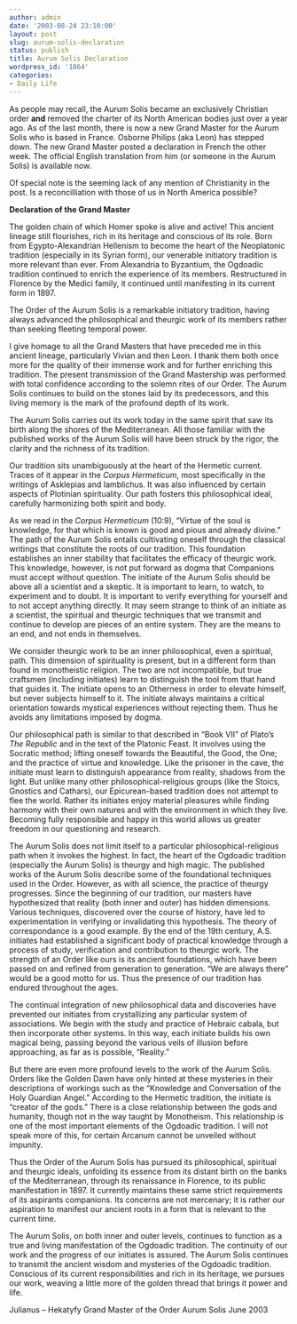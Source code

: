 ```yaml
---
author: admin
date: '2003-08-24 23:10:00'
layout: post
slug: aurum-solis-declaration
status: publish
title: Aurum Solis Declaration
wordpress_id: '1864'
categories:
- Daily Life
---
```

As people may recall, the Aurum Solis became an exclusively Christian order <b>and</b> removed the charter of its North American bodies just over a year ago. As of the last month, there is now a new Grand Master for the Aurum Solis who is based in France. Osborne Philips (aka Leon) has stepped down. The new Grand Master posted a declaration in French the other week. The official English translation from him (or someone in the Aurum Solis) is available now. 

Of special note is the seeming lack of any mention of Christianity in the post. Is a reconcilliation with those of us in North America possible?

<b>Declaration of the Grand Master</b>

The golden chain of which Homer spoke is alive and active!  This ancient lineage still flourishes, rich in its heritage and conscious of its role.  Born from Egypto-Alexandrian Hellenism to become the heart of the Neoplatonic tradition (especially in its Syrian form), our venerable initiatory tradition is more relevant than ever.  From Alexandria to Byzantium, the Ogdoadic tradition continued to enrich the experience of its members.  Restructured in Florence by the Medici family, it continued until manifesting in its current form in 1897.

The Order of the Aurum Solis is a remarkable initiatory tradition, having always advanced the philosophical and theurgic work of its members rather than seeking fleeting temporal power. 

I give homage to all the Grand Masters that have preceded me in this ancient lineage, particularly Vivian and then Leon. I thank them both once more for the quality of their immense work and for further enriching this tradition.  The present transmission of the Grand Mastership was performed with total confidence according to the solemn rites of our Order.  The Aurum Solis continues to build on the stones laid by its predecessors, and this living memory is the mark of the profound depth of its work.<lj-cut text="Read the rest.">

The Aurum Solis carries out its work today in the same spirit that saw its birth along the shores of the Mediterranean.  All those familiar with the published works of the Aurum Solis will have been struck by the rigor, the clarity and the richness of its tradition.

Our tradition sits unambiguously at the heart of the Hermetic current.  Traces of it appear in the <i>Corpus Hermeticum</i>, most specifically in the writings of Asklepias and Iamblichus.  It was also influenced by certain aspects of Plotinian spirituality.  Our path fosters this philosophical ideal, carefully harmonizing both spirit and body.

As we read in the <i>Corpus Hermeticum</i> (10:9), “Virtue of the soul is knowledge, for that which is known is good and pious and already divine.”  The path of the Aurum Solis entails cultivating oneself through the classical writings that constitute the roots of our tradition.  This foundation establishes an inner stability that facilitates the efficacy of theurgic work.  This knowledge, however, is not put forward as dogma that Companions must accept without question.  The initiate of the Aurum Solis should be above all a scientist and a skeptic.  It is important to learn, to watch, to experiment and to doubt. It is important to verify everything for yourself and to not accept anything directly. It may seem strange to think of an initiate as a scientist, the spiritual and theurgic techniques that we transmit and continue to develop are pieces of an entire system.  They are the means to an end, and not ends in themselves.

We consider theurgic work to be an inner philosophical, even a spiritual, path.  This dimension of spirituality is present, but in a different form than found in monotheistic religion. The two are not incompatible, but true craftsmen (including initiates) learn to distinguish the tool from that hand that guides it. The initiate opens to an Otherness in order to elevate himself, but never subjects himself to it.  The initiate always maintains a critical orientation towards mystical experiences without rejecting them.  Thus he avoids any limitations imposed by dogma.

Our philosophical path is similar to that described in “Book VII” of Plato’s <i>The Republic</i> and in the text of the Platonic Feast.  It involves using the Socratic method; lifting oneself towards the Beautiful, the Good, the One; and the practice of virtue and knowledge. Like the prisoner in the cave, the initiate must learn to distinguish appearance from reality, shadows from the light.  But unlike many other philosophical-religious groups (like the Stoics, Gnostics and Cathars), our Epicurean-based tradition does not attempt to flee the world.  Rather its initiates enjoy material pleasures while finding harmony with their own natures and with the environment in which they live.  Becoming fully responsible and happy in this world allows us greater freedom in our questioning and research.

The Aurum Solis does not limit itself to a particular philosophical-religious path when it invokes the highest.  In fact, the heart of the Ogdoadic tradition (especially the Aurum Solis) is theurgy and high magic.  The published works of the Aurum Solis describe some of the foundational techniques used in the Order.  However, as with all science, the practice of theurgy progresses.  Since the beginning of our tradition, our masters have hypothesized that reality (both inner and outer) has hidden dimensions.  Various techniques, discovered over the course of history, have led to experimentation in verifying or invalidating this hypothesis.  The theory of correspondance is a good example.  By the end of the 19th century, A.S. initiates had established a significant body of practical knowledge through a process of study, verification and contribution to theurgic work.  The strength of an Order like ours is its ancient foundations, which have been passed on and refined from generation to generation.  “We are always there” would be a good motto for us. Thus the presence of our tradition has endured throughout the ages.

The continual integration of new philosophical data and discoveries have prevented our initiates from crystallizing any particular system of associations.  We begin with the  study and practice of Hebraic cabala, but then incorporate other systems.  In this way, each initiate builds his own magical being, passing beyond the various veils of illusion before approaching, as far as is possible, “Reality.”

But there are even more profound levels to the work of the Aurum Solis.  Orders like the Golden Dawn have only hinted at these mysteries in their descriptions of workings such as the “Knowledge and Conversation of the Holy Guardian Angel.”  According to the Hermetic tradition, the initiate is “creator of the gods.”  There is a close relationship between the gods and humanity, though not in the way taught by Monotheism.  This relationship is one of the most important elements of the Ogdoadic tradition.  I will not speak more of this, for certain Arcanum cannot be unveiled without impunity. 

Thus the Order of the Aurum Solis has pursued its philosophical, spiritual and theurgic ideals, unfolding its essence from its distant birth on the banks of the Mediterranean, through its renaissance in Florence, to its public manifestation in 1897.  It currently maintains these same strict requirements of its aspirants companions.  Its concerns are not mercenary; it is rather our aspiration to manifest our ancient roots in a form that is relevant to the current time.

The Aurum Solis, on both inner and outer levels, continues to function as a true and living manifestation of the Ogdoadic tradition.  The continuity of our work and the progress of our initiates is assured. The Aurum Solis continues to transmit the ancient wisdom and mysteries of the Ogdoadic tradition.  Conscious of its current responsibilities and rich in its heritage, we pursues our work, weaving a little more of the golden thread that brings it power and life.

Julianus – Hekatyfy
Grand Master of the Order Aurum Solis
June 2003
